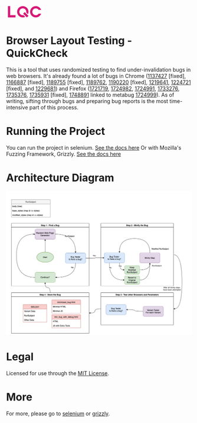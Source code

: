 ![LQC logo](logo_100px_width.png)

# Browser Layout Testing - QuickCheck

This is a tool that uses randomized testing to find under-invalidation
bugs in web browsers. It's already found a lot of bugs in Chrome
([1137427](https://bugs.chromium.org/p/chromium/issues/detail?id=1137427) [fixed],
[1166887](https://bugs.chromium.org/p/chromium/issues/detail?id=1166887) [fixed],
[1189755](https://bugs.chromium.org/p/chromium/issues/detail?id=1189755) [fixed],
[1189762](https://bugs.chromium.org/p/chromium/issues/detail?id=1189762),
[1190220](https://bugs.chromium.org/p/chromium/issues/detail?id=1190220) [fixed],
[1219641](https://bugs.chromium.org/p/chromium/issues/detail?id=1219641),
[1224721](https://bugs.chromium.org/p/chromium/issues/detail?id=1224721) [fixed],
and
[1229681](https://bugs.chromium.org/p/chromium/issues/detail?id=1229681))
and Firefox
([1721719](https://bugzilla.mozilla.org/show_bug.cgi?id=1721719),
[1724982](https://bugzilla.mozilla.org/show_bug.cgi?id=1724982),
[1724991](https://bugzilla.mozilla.org/show_bug.cgi?id=1724991),
[1733276](https://bugzilla.mozilla.org/show_bug.cgi?id=1733276),
[1735376](https://bugzilla.mozilla.org/show_bug.cgi?id=1735376),
[1735931](https://bugzilla.mozilla.org/show_bug.cgi?id=1735931) [fixed],
[1748891](https://bugzilla.mozilla.org/show_bug.cgi?id=1748891)
linked to metabug
[1724999](https://bugzilla.mozilla.org/show_bug.cgi?id=1724999)).
As of writing, sifting through bugs and preparing bug reports is the
most time-intensive part of this process.

# Running the Project
You can run the project in selenium. [See the docs here](docs/SELENIUM.md)
Or with Mozilla's Fuzzing Framework, Grizzly. [See the docs here](docs/GRIZZLY.md)

# Architecture Diagram

![Architecture Diagram](architecture_diagram.png)



# Legal

Licensed for use through the [MIT License](MIT-LICENSE).

# More

For more, please go to [selenium](docs/SELENIUM.md) or [grizzly](docs/GRIZZLY.md).

